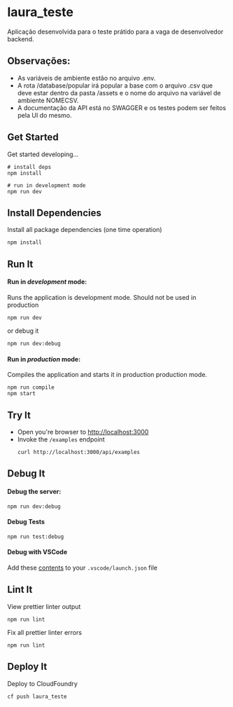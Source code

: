 # laura_teste

Aplicação desenvolvida para o teste prátido para a vaga de desenvolvedor backend.

## Observações:

 - As variáveis de ambiente estão no arquivo .env.
 - A rota /database/popular irá popular a base com o arquivo .csv que deve estar dentro da pasta /assets
 e o nome do arquivo na variável de ambiente NOMECSV.
 - A documentação da API está no SWAGGER e os testes podem ser feitos pela UI do mesmo.

## Get Started

Get started developing...

```shell
# install deps
npm install

# run in development mode
npm run dev

```

## Install Dependencies

Install all package dependencies (one time operation)

```shell
npm install
```

## Run It
#### Run in *development* mode:
Runs the application is development mode. Should not be used in production

```shell
npm run dev
```

or debug it

```shell
npm run dev:debug
```

#### Run in *production* mode:

Compiles the application and starts it in production production mode.

```shell
npm run compile
npm start
```

## Try It
* Open you're browser to [http://localhost:3000](http://localhost:3000)
* Invoke the `/examples` endpoint 
  ```shell
  curl http://localhost:3000/api/examples
  ```


## Debug It

#### Debug the server:

```
npm run dev:debug
```

#### Debug Tests

```
npm run test:debug
```

#### Debug with VSCode

Add these [contents](https://github.com/cdimascio/generator-express-no-stress/blob/next/assets/.vscode/launch.json) to your `.vscode/launch.json` file
## Lint It

View prettier linter output

```
npm run lint
```

Fix all prettier linter errors

```
npm run lint
```

## Deploy It

Deploy to CloudFoundry

```shell
cf push laura_teste
```


   
